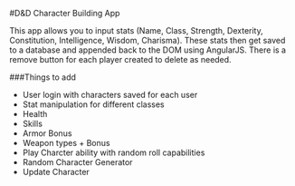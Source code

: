 #D&D Character Building App

This app allows you to input stats (Name, Class, Strength, Dexterity, Constitution, Intelligence, Wisdom, Charisma).
These stats then get saved to a database and appended back to the DOM using AngularJS. There is a remove button for
each player created to delete as needed.

###Things to add
* User login with characters saved for each user
* Stat manipulation for different classes
* Health
* Skills
* Armor Bonus
* Weapon types + Bonus
* Play Charcter ability with random roll capabilities
* Random Character Generator
* Update Character
